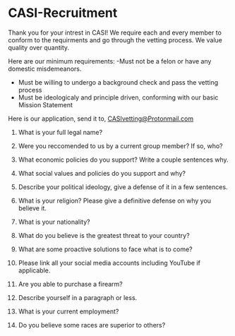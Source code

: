 # CASI-Recruitment

Thank you for your intrest in CASI! We require each and every member to conform to the requirments and go through the 
vetting process. We value quality over quantity. 

Here are our minimum requirements:
  -Must not be a felon or have any domestic misdemeanors. 
  - Must be willing to undergo a background check and pass the vetting process
  - Must be ideologicaly and principle driven, conforming with our basic Mission Statement

Here is our application, send it to, CASIvetting@Protonmail.com

1. What is your full legal name? 

2. Were you reccomended to us by a current group member? If so, who?

3. What economic policies do you support? Write a couple sentences why.

4. What social values and policies do you support and why?

5. Describe your political ideology, give a defense of it in a few sentences. 

6. What is your religion? Please give a definitive defense on why you believe it. 

7. What is your nationality?

8. What do you believe is the greatest threat to your country? 

9. What are some proactive solutions to face what is to come?

10. Please link all your social media accounts including YouTube if applicable. 

11. Are you able to purchase a firearm?

12. Describe yourself in a paragraph or less. 

13. What is your current employment?

14. Do you believe some races are superior to others? 
